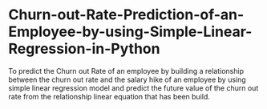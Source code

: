 # Churn-out-Rate-Prediction-of-an-Employee-by-using-Simple-Linear-Regression-in-Python
To predict the Churn out Rate of an employee by building a relationship between the churn out rate and the salary hike of an employee by using simple linear regression model and predict the future value of the churn out rate from the relationship linear equation that has been build.
